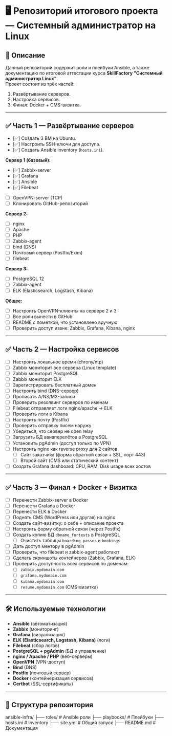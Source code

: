 # 🖥️ Репозиторий итогового проекта — Системный администратор на Linux

## 📌 Описание
Данный репозиторий содержит роли и плейбуки Ansible, а также документацию по итоговой аттестации курса **SkillFactory "Системный администратор Linux"**.  
Проект состоит из трёх частей:  
1. Развёртывание серверов.  
2. Настройка сервисов.  
3. Финал: Docker + CMS-визитка.  

---

## ✅ Часть 1 — Развёртывание серверов
- [✅] Создать 3 ВМ на Ubuntu.  
- [✅] Настроить SSH-ключи для доступа.  
- [✅] Создать Ansible inventory (`hosts.ini`).  

**Сервер 1 (базовый):**  
- [✅] Zabbix-server  
- [✅] Grafana  
- [✅] Ansible  
- [✅] Filebeat  
- [ ] OpenVPN-server (TCP)  
- [ ] Клонировать GitHub-репозиторий  

**Сервер 2:**  
- [ ] nginx  
- [ ] Apache  
- [ ] PHP  
- [ ] Zabbix-agent  
- [ ] bind (DNS)  
- [ ] Почтовый сервер (Postfix/Exim)  
- [ ] filebeat  

**Сервер 3:**  
- [ ] PostgreSQL 12  
- [ ] Zabbix-agent  
- [ ] ELK (Elasticsearch, Logstash, Kibana)  

**Общее:**  
- [ ] Настроить OpenVPN-клиенты на сервере 2 и 3  
- [ ] Все роли вынести в GitHub  
- [ ] README с пометкой, что установлено вручную  
- [ ] Проверить доступ извне: Zabbix, Grafana, Kibana, nginx  

---

## ✅ Часть 2 — Настройка сервисов
- [ ] Настроить локальное время (chrony/ntp)  
- [ ] Zabbix мониторит все сервера (Linux template)  
- [ ] Zabbix мониторит PostgreSQL  
- [ ] Zabbix мониторит ELK  
- [ ] Зарегистрировать бесплатный домен  
- [ ] Настроить bind (DNS-сервер)  
- [ ] Прописать A/NS/MX-записи  
- [ ] Проверить резолвинг серверов по именам  
- [ ] Filebeat отправляет логи nginx/apache → ELK  
- [ ] Проверить логи в Kibana  
- [ ] Настроить почту (Postfix)  
- [ ] Проверить отправку писем наружу  
- [ ] Убедиться, что сервер не open relay  
- [ ] Загрузить БД авиаперелётов в PostgreSQL  
- [ ] Установить pgAdmin (доступ только по VPN)  
- [ ] Настроить nginx как reverse proxy для 2 сайтов  
  - [ ] Сайт заказчика (форма обратной связи + SSL, порт 443)  
  - [ ] Второй сайт (CMS или статический контент)  
- [ ] Создать Grafana dashboard: CPU, RAM, Disk usage всех хостов  

---

## ✅ Часть 3 — Финал + Docker + Визитка
- [ ] Перенести Zabbix-server в Docker  
- [ ] Перенести Grafana в Docker  
- [ ] Перенести ELK в Docker  
- [ ] Поднять CMS (WordPress или другая) на nginx  
- [ ] Создать сайт-визитку: о себе + описание проекта  
- [ ] Настроить форму обратной связи (через Postfix)  
- [ ] Создать копию БД `dbname_fortests` в PostgreSQL  
  - [ ] Очистить таблицы `boarding_passes` и `bookings`  
- [ ] Дать доступ ментору в pgAdmin  
- [ ] Проверить, что filebeat и zabbix-agent работают  
- [ ] Сделать скриншоты контейнеров (Zabbix, Grafana, ELK)  
- [ ] Проверить доступность всех сервисов по доменам:  
  - [ ] `zabbix.mydomain.com`  
  - [ ] `grafana.mydomain.com`  
  - [ ] `kibana.mydomain.com`  
  - [ ] `resume.mydomain.com` (CMS-визитка)  

---

## 🛠️ Используемые технологии
- **Ansible** (автоматизация)  
- **Zabbix** (мониторинг)  
- **Grafana** (визуализация)  
- **ELK (Elasticsearch, Logstash, Kibana)** (логи)  
- **Filebeat** (сбор логов)  
- **PostgreSQL + pgAdmin** (БД и управление)  
- **nginx / Apache / PHP** (веб-серверы)  
- **OpenVPN** (VPN-доступ)  
- **Bind** (DNS)  
- **Postfix** (почтовый сервер)  
- **Docker** (контейнеризация сервисов)  
- **Certbot** (SSL-сертификаты)  

---

## 📂 Структура репозитория

ansible-infra/
├── roles/ # Ansible роли
├── playbooks/ # Плейбуки
├── hosts.ini # Inventory
├── site.yml # Общий запуск
├── README.md # Документация
